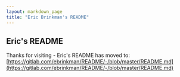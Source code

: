 ```yaml
---
layout: markdown_page
title: "Eric Brinkman's README"
---
```


## Eric's README

Thanks for visiting - Eric's README has moved to: [https://gitlab.com/ebrinkman/README/-/blob/master/README.md](https://gitlab.com/ebrinkman/README/-/blob/master/README.md)
